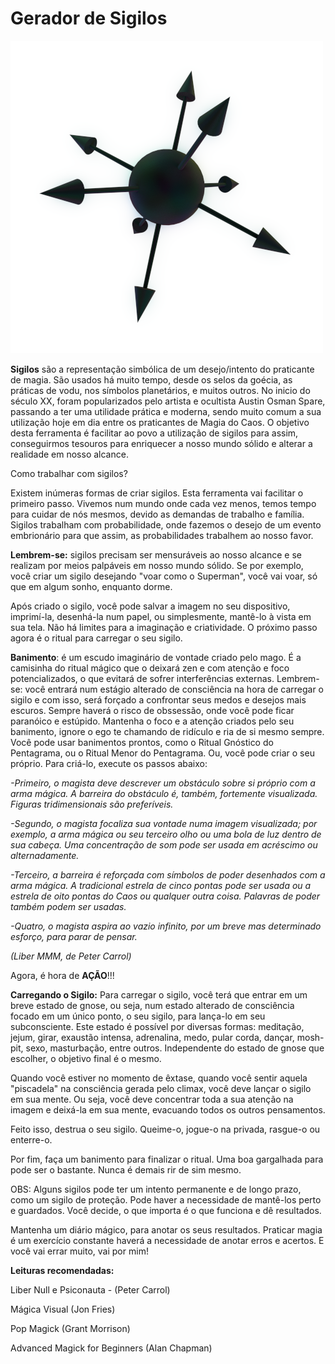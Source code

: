 
<h1>Gerador de Sigilos</h1>

<a href="#"><img src="img/caosfera.png" class="logo" alt=""></a>

<b>Sigilos</b> são a representação simbólica de um desejo/intento do praticante de magia. São usados há muito tempo, desde os selos da goécia, as práticas de vodu, nos símbolos planetários, e muitos outros. No inicio do século XX, foram popularizados pelo artista e ocultista Austin Osman Spare, passando a ter uma utilidade prática e moderna, sendo muito comum a sua utilização hoje em dia entre os praticantes de Magia do Caos. O objetivo desta ferramenta é facilitar ao povo a utilização de sigilos para assim, conseguirmos tesouros para enriquecer a nosso mundo sólido e alterar a realidade em nosso alcance.


Como trabalhar com sigilos?


Existem inúmeras formas de criar sigilos. Esta ferramenta vai facilitar o primeiro passo. Vivemos num mundo onde cada vez menos, temos tempo para cuidar de nós mesmos, devido as demandas de trabalho e família. Sigilos trabalham com probabilidade, onde fazemos o desejo de um evento embrionário para que assim, as probabilidades trabalhem ao nosso favor.

<b>Lembrem-se:</b> sigilos precisam ser mensuráveis ao nosso alcance e se realizam por meios palpáveis em nosso mundo sólido. Se por exemplo, você criar um sigilo desejando "voar como o Superman", você vai voar, só que em algum sonho, enquanto dorme.


Após criado o sigilo, você pode salvar a imagem no seu dispositivo, imprimí-la, desenhá-la num papel, ou simplesmente, mantê-lo à vista em sua tela. Não há limites para a imaginação e criatividade. O próximo passo agora é o ritual para carregar o seu sigilo.


<b>Banimento</b>: é um escudo imaginário de vontade criado pelo mago. É a camisinha do ritual mágico que o deixará zen e com atenção e foco potencializados, o que evitará de sofrer interferências externas. Lembrem-se: você entrará num estágio alterado de consciência na hora de carregar o sigilo e com isso, será forçado a confrontar seus medos e desejos mais escuros. Sempre haverá o risco de obssessão, onde você pode ficar paranóico e estúpido. Mantenha o foco e a atenção criados pelo seu banimento, ignore o ego te chamando de ridículo e ria de si mesmo sempre. Você pode usar banimentos prontos, como o Ritual Gnóstico do Pentagrama, ou o Ritual Menor do Pentagrama. Ou, você pode criar o seu próprio. Para criá-lo, execute os passos abaixo:


<i>-Primeiro, o magista deve descrever um obstáculo sobre si próprio com a arma mágica. A barreira do obstáculo é, também, fortemente visualizada. Figuras tridimensionais são preferíveis.


-Segundo, o magista focaliza sua vontade numa imagem visualizada; por exemplo, a arma mágica ou seu terceiro olho ou uma bola de luz dentro de sua cabeça. Uma concentração de som pode ser usada em acréscimo ou alternadamente.


-Terceiro, a barreira é reforçada com símbolos de poder desenhados com a arma mágica. A tradicional estrela de cinco pontas pode ser usada ou a estrela de oito pontas do Caos ou qualquer outra coisa. Palavras de poder também podem ser usadas.


-Quatro, o magista aspira ao vazio infinito, por um breve mas determinado esforço, para parar de pensar.

(Liber MMM, de Peter Carrol)</i>


Agora, é hora de <b>AÇÃO</b>!!!


<b>Carregando o Sigilo:</b> Para carregar o sigilo, você terá que entrar em um breve estado de gnose, ou seja, num estado alterado de consciência focado em um único ponto, o seu sigilo, para lança-lo em seu subconsciente. Este estado é possível por diversas formas: meditação, jejum, girar, exaustão intensa, adrenalina, medo, pular corda, dançar, mosh-pit, sexo, masturbação, entre outros. Independente do estado de gnose que escolher, o objetivo final é o mesmo.


Quando você estiver no momento de êxtase, quando você sentir aquela "piscadela" na consciência gerada pelo climax, você deve lançar o sigilo em sua mente. Ou seja, você deve concentrar toda a sua atenção na imagem e deixá-la em sua mente, evacuando todos os outros pensamentos.


Feito isso, destrua o seu sigilo. Queime-o, jogue-o na privada, rasgue-o ou enterre-o.

Por fim, faça um banimento para finalizar o ritual. Uma boa gargalhada para pode ser o bastante. Nunca é demais rir de sim mesmo.


OBS: Alguns sigilos pode ter um intento permanente e de longo prazo, como um sigilo de proteção. Pode haver a necessidade de mantê-los perto e guardados. Você decide, o que importa é o que funciona e dê resultados.


Mantenha um diário mágico, para anotar os seus resultados. Praticar magia é um exercício constante haverá a necessidade de anotar erros e acertos. E você vai errar muito, vai por mim!


<b>Leituras recomendadas:</b>

Liber Null e Psiconauta - (Peter Carrol)

Mágica Visual (Jon Fries)

Pop Magick (Grant Morrison)

Advanced Magick for Beginners (Alan Chapman)
